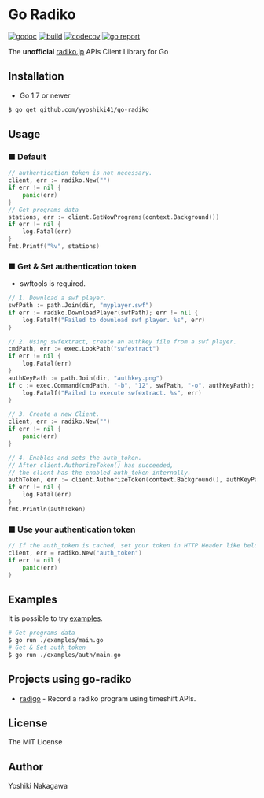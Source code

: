 # Go Radiko

[![godoc](https://godoc.org/github.com/yyoshiki41/go-radiko?status.svg)](https://godoc.org/github.com/yyoshiki41/go-radiko)
[![build](https://travis-ci.org/yyoshiki41/go-radiko.svg?branch=master)](https://travis-ci.org/yyoshiki41/go-radiko)
[![codecov](https://codecov.io/gh/yyoshiki41/go-radiko/branch/master/graph/badge.svg)](https://codecov.io/gh/yyoshiki41/go-radiko)
[![go report](https://goreportcard.com/badge/github.com/yyoshiki41/go-radiko)](https://goreportcard.com/report/github.com/yyoshiki41/go-radiko)

The __unofficial__ [radiko.jp](https://radiko.jp/) APIs Client Library for Go

## Installation


- Go 1.7 or newer

```bash
$ go get github.com/yyoshiki41/go-radiko
```

## Usage

### ■ Default

```go
// authentication token is not necessary.
client, err := radiko.New("")
if err != nil {
	panic(err)
}
// Get programs data
stations, err := client.GetNowPrograms(context.Background())
if err != nil {
	log.Fatal(err)
}
fmt.Printf("%v", stations)
```

### ■ Get & Set authentication token

- swftools is required.

```go
// 1. Download a swf player.
swfPath := path.Join(dir, "myplayer.swf")
if err := radiko.DownloadPlayer(swfPath); err != nil {
	log.Fatalf("Failed to download swf player. %s", err)
}

// 2. Using swfextract, create an authkey file from a swf player.
cmdPath, err := exec.LookPath("swfextract")
if err != nil {
	log.Fatal(err)
}
authKeyPath := path.Join(dir, "authkey.png")
if c := exec.Command(cmdPath, "-b", "12", swfPath, "-o", authKeyPath); err != c.Run() {
	log.Fatalf("Failed to execute swfextract. %s", err)
}

// 3. Create a new Client.
client, err := radiko.New("")
if err != nil {
	panic(err)
}

// 4. Enables and sets the auth_token.
// After client.AuthorizeToken() has succeeded,
// the client has the enabled auth_token internally.
authToken, err := client.AuthorizeToken(context.Background(), authKeyPath)
if err != nil {
	log.Fatal(err)
}
fmt.Println(authToken)
```

### ■ Use your authentication token

```go
// If the auth_token is cached, set your token in HTTP Header like below.
client, err = radiko.New("auth_token")
if err != nil {
	panic(err)
}
```

## Examples

It is possible to try [examples](https://github.com/yyoshiki41/go-radiko/tree/master/examples).

```bash
# Get programs data
$ go run ./examples/main.go
# Get & Set auth_token
$ go run ./examples/auth/main.go
```

## Projects using go-radiko

- [radigo](https://github.com/yyoshiki41/radigo) - Record a radiko program using timeshift APIs.

## License 
The MIT License

## Author

Yoshiki Nakagawa
